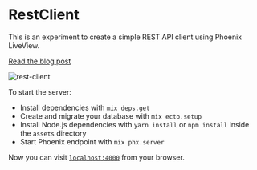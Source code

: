 # RestClient

This is an experiment to create a simple REST API client using Phoenix LiveView.

[Read the blog post](https://mattpruitt.com/articles/rest-client-a-phoenix-liveview-experiment)

![rest-client](https://user-images.githubusercontent.com/5169/94362596-bd19e100-00e6-11eb-8404-42e78e249ac1.gif)

To start the server:

- Install dependencies with `mix deps.get`
- Create and migrate your database with `mix ecto.setup`
- Install Node.js dependencies with `yarn install` or `npm install` inside the `assets` directory
- Start Phoenix endpoint with `mix phx.server`

Now you can visit [`localhost:4000`](http://localhost:4000) from your browser.

